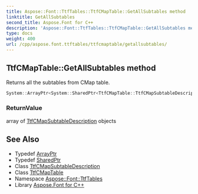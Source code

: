 ```yaml
---
title: Aspose::Font::TtfTables::TtfCMapTable::GetAllSubtables method
linktitle: GetAllSubtables
second_title: Aspose.Font for C++
description: 'Aspose::Font::TtfTables::TtfCMapTable::GetAllSubtables method. Returns all the subtables from CMap table in C++.'
type: docs
weight: 400
url: /cpp/aspose.font.ttftables/ttfcmaptable/getallsubtables/
---
```

## TtfCMapTable::GetAllSubtables method


Returns all the subtables from CMap table.

```cpp
System::ArrayPtr<System::SharedPtr<TtfCMapTable::TtfCMapSubtableDescription>> Aspose::Font::TtfTables::TtfCMapTable::GetAllSubtables()
```


### ReturnValue

array of [TtfCMapSubtableDescription](../ttfcmapsubtabledescription/) objects

## See Also

* Typedef [ArrayPtr](../../../system/arrayptr/)
* Typedef [SharedPtr](../../../system/sharedptr/)
* Class [TtfCMapSubtableDescription](../ttfcmapsubtabledescription/)
* Class [TtfCMapTable](../)
* Namespace [Aspose::Font::TtfTables](../../)
* Library [Aspose.Font for C++](../../../)
